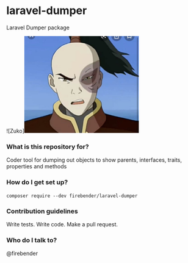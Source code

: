 # laravel-dumper #

Laravel Dumper package

![Zuko]<img src="docs/assets/zuko.jpeg" width="300">

### What is this repository for? ###

Coder tool for dumping out objects to show parents, interfaces, traits, properties and methods

### How do I get set up? ###

    composer require --dev firebender/laravel-dumper

### Contribution guidelines ###

Write tests. Write code. Make a pull request. 

### Who do I talk to? ###

@firebender
